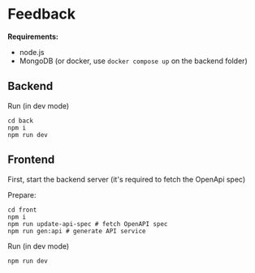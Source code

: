 # Feedback

**Requirements:**

- node.js
- MongoDB (or docker, use `docker compose up` on the backend folder)

## Backend

Run (in dev mode)

```
cd back
npm i
npm run dev
```

## Frontend

First, start the backend server (it's required to fetch the OpenApi spec)

Prepare:

```
cd front
npm i
npm run update-api-spec # fetch OpenAPI spec
npm run gen:api # generate API service
```

Run (in dev mode)

```
npm run dev
```
